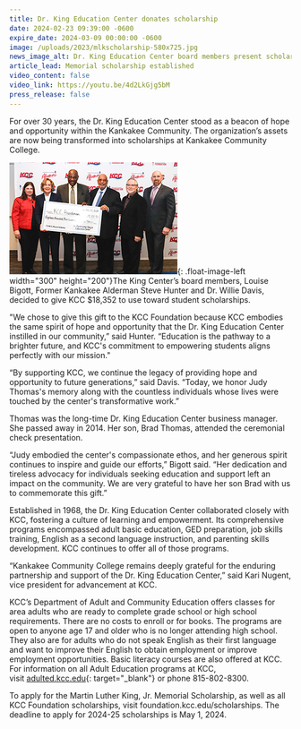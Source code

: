 ```yaml
---
title: Dr. King Education Center donates scholarship
date: 2024-02-23 09:39:00 -0600
expire_date: 2024-03-09 00:00:00 -0600
image: /uploads/2023/mlkscholarship-580x725.jpg
news_image_alt: Dr. King Education Center board members present scholarship check at KCC
article_lead: Memorial scholarship established
video_content: false
video_link: https://youtu.be/4d2LkGjg5bM
press_release: false
---
```

For over 30 years, the Dr. King Education Center stood as a beacon of hope and opportunity within the Kankakee Community. The organization’s assets are now being transformed into scholarships at Kankakee Community College.

![(L-R) Kari Nugent, Louise Bigott, Dr. Willie Davis, Steve Hunter, Dr. Brad Thomas, and Dr. Michael Boyd](/uploads/2023/mlkscholarship-300x200.jpg "&#40;L-R&#41; Kari Nugent, Louise Bigott, Dr. Willie Davis, Steve Hunter, Dr. Brad Thomas, and Dr. Michael Boyd"){: .float-image-left width="300" height="200"}The King Center’s board members, Louise Bigott, Former Kankakee Alderman Steve Hunter and Dr. Willie Davis, decided to give KCC $18,352 to use toward student scholarships.

"We chose to give this gift to the KCC Foundation because KCC embodies the same spirit of hope and opportunity that the Dr. King Education Center instilled in our community,” said Hunter. “Education is the pathway to a brighter future, and KCC's commitment to empowering students aligns perfectly with our mission."

“By supporting KCC, we continue the legacy of providing hope and opportunity to future generations,” said Davis. “Today, we honor Judy Thomas's memory along with the countless individuals whose lives were touched by the center's transformative work.”

Thomas was the long-time Dr. King Education Center business manager. She passed away in 2014. Her son, Brad Thomas, attended the ceremonial check presentation.

“Judy embodied the center's compassionate ethos, and her generous spirit continues to inspire and guide our efforts,” Bigott said. “Her dedication and tireless advocacy for individuals seeking education and support left an impact on the community. We are very grateful to have her son Brad with us to commemorate this gift.”

Established in 1968, the Dr. King Education Center collaborated closely with KCC, fostering a culture of learning and empowerment. Its comprehensive programs encompassed adult basic education, GED preparation, job skills training, English as a second language instruction, and parenting skills development. KCC continues to offer all of those programs.

“Kankakee Community College remains deeply grateful for the enduring partnership and support of the Dr. King Education Center,” said Kari Nugent, vice president for advancement at KCC.

KCC’s Department of Adult and Community Education offers classes for area adults who are ready to complete grade school or high school requirements. There are no costs to enroll or for books. The programs are open to anyone age 17 and older who is no longer attending high school. They also are for adults who do not speak English as their first language and want to improve their English to obtain employment or improve employment opportunities. Basic literacy courses are also offered at KCC. For information on all Adult Education programs at KCC, visit&nbsp;[adulted.kcc.edu](https://adulted.kcc.edu/){: target="_blank"}&nbsp;or phone 815-802-8300.

To apply for the Martin Luther King, Jr. Memorial Scholarship, as well as all KCC Foundation scholarships, visit foundation.kcc.edu/scholarships. The deadline to apply for 2024-25 scholarships is May 1, 2024.